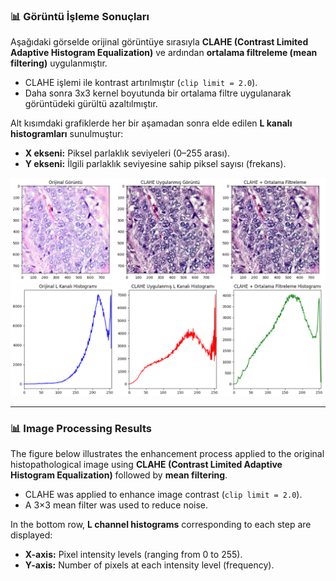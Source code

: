 ### 📊 Görüntü İşleme Sonuçları

Aşağıdaki görselde orijinal görüntüye sırasıyla **CLAHE (Contrast Limited Adaptive Histogram Equalization)** ve ardından **ortalama filtreleme (mean filtering)** uygulanmıştır.

- CLAHE işlemi ile kontrast artırılmıştır (`clip limit = 2.0`).
- Daha sonra 3x3 kernel boyutunda bir ortalama filtre uygulanarak görüntüdeki gürültü azaltılmıştır.

Alt kısımdaki grafiklerde her bir aşamadan sonra elde edilen **L kanalı histogramları** sunulmuştur:

- **X ekseni:** Piksel parlaklık seviyeleri (0–255 arası).
- **Y ekseni:** İlgili parlaklık seviyesine sahip piksel sayısı (frekans).

![Görüntü İşleme Sonuçları](images/Clahe_AvrFiltering.png)

---

### 📊 Image Processing Results

The figure below illustrates the enhancement process applied to the original histopathological image using **CLAHE (Contrast Limited Adaptive Histogram Equalization)** followed by **mean filtering**.

- CLAHE was applied to enhance image contrast (`clip limit = 2.0`).
- A 3×3 mean filter was used to reduce noise.

In the bottom row, **L channel histograms** corresponding to each step are displayed:

- **X-axis:** Pixel intensity levels (ranging from 0 to 255).
- **Y-axis:** Number of pixels at each intensity level (frequency).

